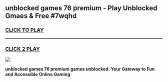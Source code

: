 
## unblocked games 76 premium - Play Unblocked Gmaes & Free #7wqhd
<h3>
<a href="https://news.freeplayer.one?title=unblocked_games_76_premium&ref=03M">CLICK TO PLAY</a></h3>
<hr>

<h3>
<a href="https://news.freeplayer.one?title=unblocked_games_76_premium&ref=03M">CLICK 2 PLAY</a>
  
</h3>

<a href="https://news.freeplayer.one?title=unblocked_games_76_premium&ref=03M"><img src="https://clearcache.store/games.png"></a>


**unblocked games 76 premium games unblocked: Your Gateway to Fun and Accessible Online Gaming**
